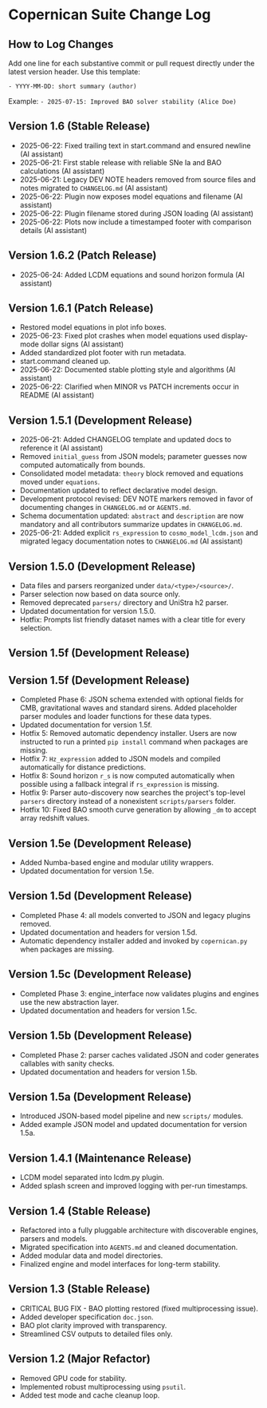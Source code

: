 # Copernican Suite Change Log
<!-- DEV NOTE (v1.5.0): Adopted semantic versioning. -->
<!-- DEV NOTE (v1.5g): Data source reorganization and version bump. -->
<!-- DEV NOTE (v1.5.1): Removed theory block and auto-generated parameter guesses. -->

## How to Log Changes
Add one line for each substantive commit or pull request directly under the latest version header. Use this template:

`- YYYY-MM-DD: short summary (author)`

Example:
`- 2025-07-15: Improved BAO solver stability (Alice Doe)`
## Version 1.6 (Stable Release)
- 2025-06-22: Fixed trailing text in start.command and ensured newline (AI assistant)
- 2025-06-21: First stable release with reliable SNe Ia and BAO calculations (AI assistant)
- 2025-06-21: Legacy DEV NOTE headers removed from source files and notes migrated to `CHANGELOG.md` (AI assistant)
- 2025-06-22: Plugin now exposes model equations and filename (AI assistant)
- 2025-06-22: Plugin filename stored during JSON loading (AI assistant)
- 2025-06-22: Plots now include a timestamped footer with comparison details (AI assistant)
## Version 1.6.2 (Patch Release)
- 2025-06-24: Added LCDM equations and sound horizon formula (AI assistant)
## Version 1.6.1 (Patch Release)
- Restored model equations in plot info boxes.
- 2025-06-23: Fixed plot crashes when model equations used display-mode dollar signs (AI assistant)
- Added standardized plot footer with run metadata.
- start.command cleaned up.
- 2025-06-22: Documented stable plotting style and algorithms (AI assistant)
- 2025-06-22: Clarified when MINOR vs PATCH increments occur in README (AI assistant)

## Version 1.5.1 (Development Release)
- 2025-06-21: Added CHANGELOG template and updated docs to reference it (AI assistant)
- Removed ``initial_guess`` from JSON models; parameter guesses now computed
  automatically from bounds.
- Consolidated model metadata: ``theory`` block removed and equations moved
  under ``equations``.
- Documentation updated to reflect declarative model design.
- Development protocol revised: DEV NOTE markers removed in favor of documenting changes in `CHANGELOG.md` or `AGENTS.md`.
- Schema documentation updated: `abstract` and `description` are now mandatory and all contributors summarize updates in `CHANGELOG.md`.
- 2025-06-21: Added explicit `rs_expression` to `cosmo_model_lcdm.json` and migrated legacy documentation notes to `CHANGELOG.md` (AI assistant)

## Version 1.5.0 (Development Release)
- Data files and parsers reorganized under ``data/<type>/<source>/``.
- Parser selection now based on data source only.
- Removed deprecated `parsers/` directory and UniStra h2 parser.
- Updated documentation for version 1.5.0.
- Hotfix: Prompts list friendly dataset names with a clear title for every selection.

## Version 1.5f (Development Release)
## Version 1.5f (Development Release)
- Completed Phase 6: JSON schema extended with optional fields for CMB,
  gravitational waves and standard sirens. Added placeholder parser modules
  and loader functions for these data types.
- Updated documentation for version 1.5f.
- Hotfix 5: Removed automatic dependency installer. Users are now instructed to
  run a printed `pip install` command when packages are missing.
- Hotfix 7: `Hz_expression` added to JSON models and compiled automatically for
  distance predictions.
- Hotfix 8: Sound horizon `r_s` is now computed automatically when possible using
  a fallback integral if `rs_expression` is missing.
- Hotfix 9: Parser auto-discovery now searches the project's top-level `parsers`
  directory instead of a nonexistent `scripts/parsers` folder.
- Hotfix 10: Fixed BAO smooth curve generation by allowing `_dm` to accept array
  redshift values.

## Version 1.5e (Development Release)
- Added Numba-based engine and modular utility wrappers.
- Updated documentation for version 1.5e.

## Version 1.5d (Development Release)
- Completed Phase 4: all models converted to JSON and legacy plugins removed.
- Updated documentation and headers for version 1.5d.
- Automatic dependency installer added and invoked by `copernican.py` when
  packages are missing.

## Version 1.5c (Development Release)
- Completed Phase 3: engine_interface now validates plugins and engines use the new abstraction layer.
- Updated documentation and headers for version 1.5c.

## Version 1.5b (Development Release)
- Completed Phase 2: parser caches validated JSON and coder generates callables with sanity checks.
- Updated documentation and headers for version 1.5b.

## Version 1.5a (Development Release)
- Introduced JSON-based model pipeline and new `scripts/` modules.
- Added example JSON model and updated documentation for version 1.5a.

## Version 1.4.1 (Maintenance Release)
- LCDM model separated into lcdm.py plugin.
- Added splash screen and improved logging with per-run timestamps.


## Version 1.4 (Stable Release)
- Refactored into a fully pluggable architecture with discoverable engines,
  parsers and models.
- Migrated specification into `AGENTS.md` and cleaned documentation.
- Added modular data and model directories.
- Finalized engine and model interfaces for long-term stability.

## Version 1.3 (Stable Release)
- CRITICAL BUG FIX - BAO plotting restored (fixed multiprocessing issue).
- Added developer specification `doc.json`.
- BAO plot clarity improved with transparency.
- Streamlined CSV outputs to detailed files only.

## Version 1.2 (Major Refactor)
- Removed GPU code for stability.
- Implemented robust multiprocessing using `psutil`.
- Added test mode and cache cleanup loop.
